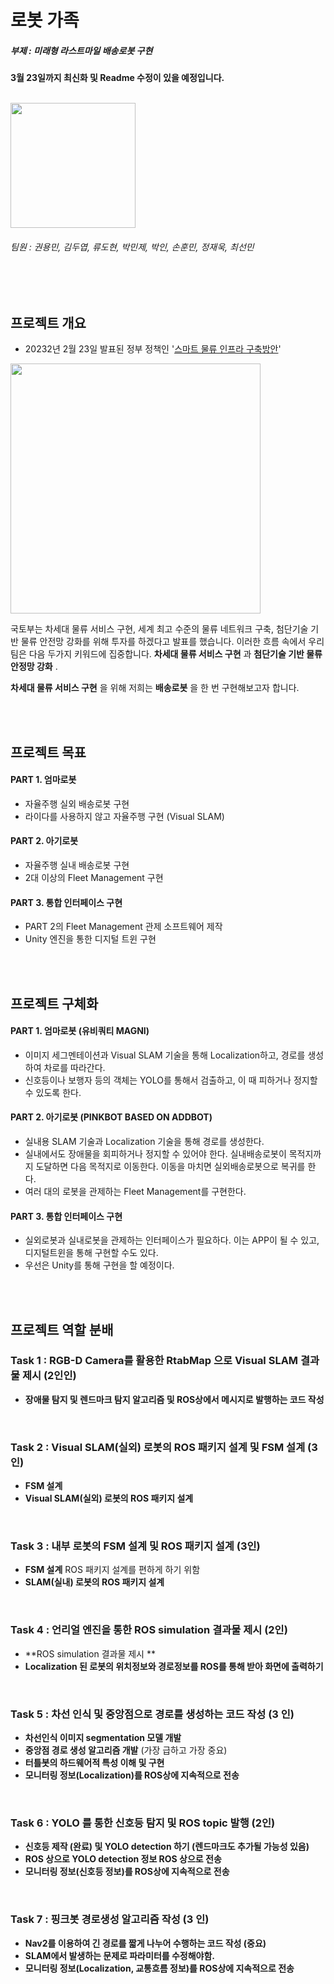 # 로봇 가족
##### 부제 : 미래형 라스트마일 배송로봇 구현

__3월 23일까지 최신화 및 Readme 수정이 있을 예정입니다.__

<br>
<img src="https://user-images.githubusercontent.com/110883172/218902218-3180dd52-6303-4bcb-adc9-3e61bb6fd40e.png" width="200" height="200">

###### 팀원 : 권용민, 김두엽, 류도현, 박민제, 박인, 손훈민, 정재욱, 최선민
<br>
<br>

## 프로젝트 개요
- 20232년 2월 23일 발표된 정부 정책인 '[스마트 물류 인프라 구축방안](https://www.korea.kr/news/visualNewsView.do?newsId=148912027&pWise=sub&pWiseSub=I1)'
<img src="https://user-images.githubusercontent.com/110883172/220928275-43f94830-4d69-4403-b48b-676e44df54b4.png" width="400" height="400">

 국토부는 차세대 물류 서비스 구현, 세계 최고 수준의 물류 네트워크 구축, 첨단기술 기반 물류 안전망 강화를 위해 투자를 하겠다고 발표를 했습니다. 이러한 흐름 속에서 우리 팀은 다음 두가지 키워드에 집중합니다. __차세대 물류 서비스 구현__ 과 __첨단기술 기반 물류 안정망 강화__ .
 
__차세대 물류 서비스 구현__ 을 위해 저희는 __배송로봇__ 을 한 번 구현해보고자 합니다. 


<br>
<br>
 



## 프로젝트 목표
#### PART 1. 엄마로봇
- 자율주행 실외 배송로봇 구현
- 라이다를 사용하지 않고 자율주행 구현 (Visual SLAM)

#### PART 2. 아기로봇
- 자율주행 실내 배송로봇 구현
- 2대 이상의 Fleet Management 구현

#### PART 3. 통합 인터페이스 구현
- PART 2의 Fleet Management 관제 소프트웨어 제작
- Unity 엔진을 통한 디지털 트윈 구현


<br>
<br>

## 프로젝트 구체화
#### PART 1. 엄마로봇 (유비쿼티 MAGNI)
- 이미지 세그멘테이션과 Visual SLAM 기술을 통해 Localization하고, 경로를 생성하여 차로를 따라간다.
- 신호등이나 보행자 등의 객체는 YOLO를 통해서 검출하고, 이 때 피하거나 정지할 수 있도록 한다.

#### PART 2. 아기로봇 (PINKBOT BASED ON ADDBOT)
- 실내용 SLAM 기술과 Localization 기술을 통해 경로를 생성한다.
- 실내에서도 장애물을 회피하거나 정지할 수 있어야 한다. 실내배송로봇이 목적지까지 도달하면 다음 목적지로 이동한다. 이동을 마치면 실외배송로봇으로 복귀를 한다.
- 여러 대의 로봇을 관제하는 Fleet Management를 구현한다.


#### PART 3. 통합 인터페이스 구현
- 실외로봇과 실내로봇을 관제하는 인터페이스가 필요하다. 이는 APP이 될 수 있고, 디지털트윈을 통해 구현할 수도 있다.
- 우선은 Unity를 통해 구현을 할 예정이다.





<br>
<br>




## 프로젝트 역할 분배
### Task 1 : RGB-D Camera를 활용한 RtabMap 으로  Visual SLAM 결과물 제시 (2인인)
- **장애물 탐지 및 렌드마크 탐지 알고리즘 및 ROS상에서 메시지로 발행하는 코드 작성**

<br>

### Task 2 :  Visual SLAM(실외) 로봇의 ROS 패키지 설계 및 FSM 설계 (3인)
- **FSM 설계** 
- **Visual SLAM(실외) 로봇의 ROS 패키지 설계**  

<br>

### Task 3 : 내부 로봇의 FSM 설계 및 ROS 패키지 설계 (3인)
- **FSM 설계** ROS 패키지 설계를 편하게 하기 위함
- **SLAM(실내) 로봇의 ROS 패키지 설계** 

<br>

### Task 4 : 언리얼 엔진을 통한 ROS simulation 결과물 제시 (2인)
- **ROS simulation 결과물 제시 **
- **Localization 된 로봇의 위치정보와 경로정보를 ROS를 통해 받아 화면에 출력하기**

<br>

### Task 5 : 차선 인식 및 중앙점으로 경로를 생성하는 코드 작성 (3 인)
- **차선인식 이미지 segmentation 모델 개발**
- **중앙점 경로 생성 알고리즘 개발** (가장 급하고 가장 중요)
- **터틀봇의 하드웨어적 특성 이해 및 구현**
- **모니터링 정보(Localization)를 ROS상에 지속적으로 전송**

<br>

### Task 6 : YOLO 를 통한 신호등 탐지 및 ROS topic 발행 (2인)
- **신호등 제작 (완료) 및 YOLO detection 하기  (렌드마크도 추가될 가능성 있음)**
- **ROS 상으로 YOLO detection 정보 ROS 상으로 전송**
- **모니터링 정보(신호등 정보)를 ROS상에 지속적으로 전송**

<br>

### Task 7 : 핑크봇 경로생성 알고리즘 작성 (3 인)
- **Nav2를 이용하여 긴 경로를 짧게 나누어 수행하는 코드 작성  (중요)**
- **SLAM에서 발생하는 문제로 파라미터를 수정해야함.**
- **모니터링 정보(Localization, 교통흐름 정보)를 ROS상에 지속적으로 전송**

